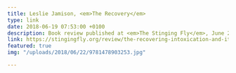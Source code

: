 ```yaml
---
title: Leslie Jamison, <em>The Recovery</em>
type: link
date: 2018-06-19 07:53:00 +0100
description: Book review published at <em>The Stinging Fly</em>, June 2018
link: https://stingingfly.org/review/the-recovering-intoxication-and-its-aftermath/
featured: true
img: "/uploads/2018/06/22/9781478903253.jpg"

---
```

